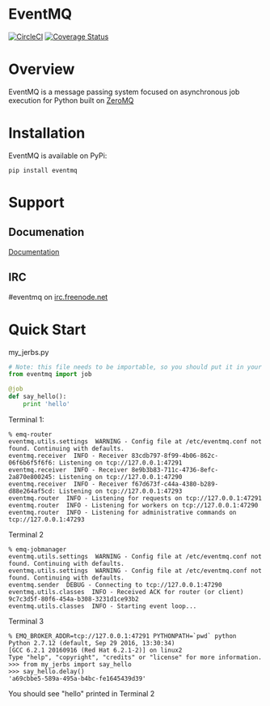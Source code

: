 EventMQ
=======
[![CircleCI](https://circleci.com/gh/eventmq/eventmq.svg?style=svg)](https://circleci.com/gh/eventmq/eventmq)
[![Coverage Status](https://coveralls.io/repos/github/eventmq/eventmq/badge.svg)](https://coveralls.io/github/eventmq/eventmq)

# Overview
EventMQ is a message passing system focused on asynchronous job execution for Python built on [ZeroMQ](https://zeromq.org)

# Installation

EventMQ is available on PyPi:

```
pip install eventmq
```

# Support
## Documenation

[Documentation](https://eventmq.github.io/eventmq/)

## IRC

 #eventmq on [irc.freenode.net](https://webchat.freenode.net/?channels=#eventmq)

# Quick Start

my_jerbs.py
``` python
# Note: this file needs to be importable, so you should put it in your python path somewhere.
from eventmq import job

@job
def say_hello():
    print 'hello'
```

Terminal 1:

```
% emq-router
eventmq.utils.settings  WARNING - Config file at /etc/eventmq.conf not found. Continuing with defaults.
eventmq.receiver  INFO - Receiver 83cdb797-8f99-4b06-862c-06f6b6f5f6f6: Listening on tcp://127.0.0.1:47291
eventmq.receiver  INFO - Receiver 8e9b3b83-711c-4736-8efc-2a870e800245: Listening on tcp://127.0.0.1:47290
eventmq.receiver  INFO - Receiver f67d673f-c44a-4380-b289-d88e264af5cd: Listening on tcp://127.0.0.1:47293
eventmq.router  INFO - Listening for requests on tcp://127.0.0.1:47291
eventmq.router  INFO - Listening for workers on tcp://127.0.0.1:47290
eventmq.router  INFO - Listening for administrative commands on tcp://127.0.0.1:47293
```

Terminal 2

```
% emq-jobmanager
eventmq.utils.settings  WARNING - Config file at /etc/eventmq.conf not found. Continuing with defaults.
eventmq.utils.settings  WARNING - Config file at /etc/eventmq.conf not found. Continuing with defaults.
eventmq.sender  DEBUG - Connecting to tcp://127.0.0.1:47290
eventmq.utils.classes  INFO - Received ACK for router (or client) 9c7c3d5f-80f6-454a-b308-3231d1ce93b2
eventmq.utils.classes  INFO - Starting event loop...
```

Terminal 3

```
% EMQ_BROKER_ADDR=tcp://127.0.0.1:47291 PYTHONPATH=`pwd` python
Python 2.7.12 (default, Sep 29 2016, 13:30:34)
[GCC 6.2.1 20160916 (Red Hat 6.2.1-2)] on linux2
Type "help", "copyright", "credits" or "license" for more information.
>>> from my_jerbs import say_hello
>>> say_hello.delay()
'a69cbbe5-589a-495a-b4bc-fe1645439d39'
```

You should see "hello" printed in Terminal 2
